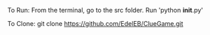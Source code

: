 To Run: 
	From the terminal, go to the src folder. Run 'python __init__.py'

To Clone:
	git clone https://github.com/EdelEB/ClueGame.git
